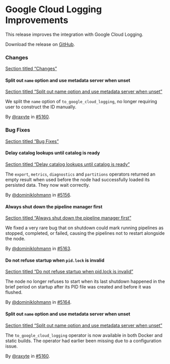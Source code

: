 # Google Cloud Logging Improvements

This release improves the integration with Google Cloud Logging.

Download the release on [GitHub](https://github.com/tenzir/tenzir/releases/tag/v5.1.2).

### Changes

[Section titled “Changes”](#changes)

#### Split out `name` option and use metadata server when unset

[Section titled “Split out name option and use metadata server when unset”](#split-out-name-option-and-use-metadata-server-when-unset)

We split the `name` option of `to_google_cloud_logging`, no longer requiring user to construct the ID manually.

By [@raxyte](https://github.com/raxyte) in [#5160](https://github.com/tenzir/tenzir/pull/5160).

### Bug Fixes

[Section titled “Bug Fixes”](#bug-fixes)

#### Delay catalog lookups until catalog is ready

[Section titled “Delay catalog lookups until catalog is ready”](#delay-catalog-lookups-until-catalog-is-ready)

The `export`, `metrics`, `diagnostics` and `partitions` operators returned an empty result when used before the node had successfully loaded its persisted data. They now wait correctly.

By [@dominiklohmann](https://github.com/dominiklohmann) in [#5156](https://github.com/tenzir/tenzir/pull/5156).

#### Always shut down the pipeline manager first

[Section titled “Always shut down the pipeline manager first”](#always-shut-down-the-pipeline-manager-first)

We fixed a very rare bug that on shutdown could mark running pipelines as stopped, completed, or failed, causing the pipelines not to restart alongside the node.

By [@dominiklohmann](https://github.com/dominiklohmann) in [#5163](https://github.com/tenzir/tenzir/pull/5163).

#### Do not refuse startup when `pid.lock` is invalid

[Section titled “Do not refuse startup when pid.lock is invalid”](#do-not-refuse-startup-when-pidlock-is-invalid)

The node no longer refuses to start when its last shutdown happened in the brief period on startup after its PID file was created and before it was flushed.

By [@dominiklohmann](https://github.com/dominiklohmann) in [#5164](https://github.com/tenzir/tenzir/pull/5164).

#### Split out `name` option and use metadata server when unset

[Section titled “Split out name option and use metadata server when unset”](#split-out-name-option-and-use-metadata-server-when-unset-1)

The `to_google_cloud_logging` operator is now available in both Docker and static builds. The operator had earlier been missing due to a configuration issue.

By [@raxyte](https://github.com/raxyte) in [#5160](https://github.com/tenzir/tenzir/pull/5160).
